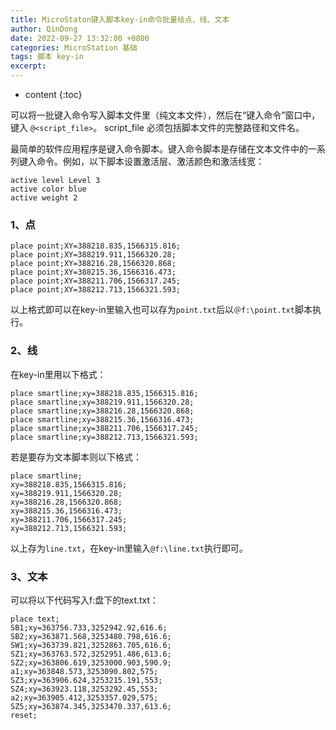 ```yaml
---
title: MicroStaton键入脚本key-in命令批量绘点、线、文本
author: QinDong
date: 2022-09-27 13:32:00 +0800
categories: MicroStation 基础
tags: 脚本 key-in
excerpt: 
---
```

* content
{:toc}

可以将一批键入命令写入脚本文件里（纯文本文件），然后在“键入命令”窗口中，键入 `@<script_file>`。
script_file 必须包括脚本文件的完整路径和文件名。

最简单的软件应用程序是键入命令脚本。键入命令脚本是存储在文本文件中的一系列键入命令。例如，以下脚本设置激活层、激活颜色和激活线宽：

```
active level Level 3
active color blue
active weight 2
```

### 1、点

```
place point;XY=388218.835,1566315.816;
place point;XY=388219.911,1566320.28;
place point;XY=388216.28,1566320.868;
place point;XY=388215.36,1566316.473;
place point;XY=388211.706,1566317.245;
place point;XY=388212.713,1566321.593;
```

以上格式即可以在key-in里输入也可以存为`point.txt`后以`＠f:\point.txt`脚本执行。

### 2、线
在key-in里用以下格式：

```
place smartline;xy=388218.835,1566315.816;
place smartline;xy=388219.911,1566320.28;
place smartline;xy=388216.28,1566320.868;
place smartline;xy=388215.36,1566316.473;
place smartline;xy=388211.706,1566317.245;
place smartline;xy=388212.713,1566321.593;
```

若是要存为文本脚本则以下格式：

```
place smartline;
xy=388218.835,1566315.816;
xy=388219.911,1566320.28;
xy=388216.28,1566320.868;
xy=388215.36,1566316.473;
xy=388211.706,1566317.245;
xy=388212.713,1566321.593;
```

以上存为`line.txt`，在key-in里输入`@f:\line.txt`执行即可。

### 3、文本
可以将以下代码写入f:盘下的text.txt：

```
place text;
SB1;xy=363756.733,3252942.92,616.6;
SB2;xy=363871.568,3253480.798,616.6;
SW1;xy=363739.821,3252863.705,616.6;
SZ1;xy=363763.572,3252951.486,613.6;
SZ2;xy=363806.619,3253000.903,590.9;
a1;xy=363848.573,3253090.802,575;
SZ3;xy=363906.624,3253215.191,553;
SZ4;xy=363923.118,3253292.45,553;
a2;xy=363905.412,3253357.029,575;
SZ5;xy=363874.345,3253470.337,613.6;
reset;
```